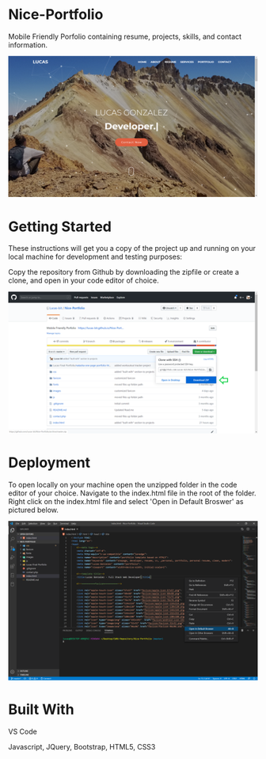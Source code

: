 # Nice-Portfolio
Mobile Friendly Porfolio containing resume, projects, skills, and contact information.

![](portfolio-screenshot.png) 

# Getting Started
These instructions will get you a copy of the project up and running on your local machine for development and testing purposes:

Copy the repository from Github by downloading the zipfile or create a clone, and open in your code editor of choice.

![](portfolio-zip-download-photo.png)

# Deployment

To open locally on your machine open the unzipped folder in the code editor of your choice. Navigate to the index.html file in the root of the folder. Right click on the index.html file and select 'Open in Default Broswer' as pictured below.

![](portfolio-open-broswer-photo.png)

# Built With 
VS Code

Javascript, JQuery, Bootstrap, HTML5, CSS3
